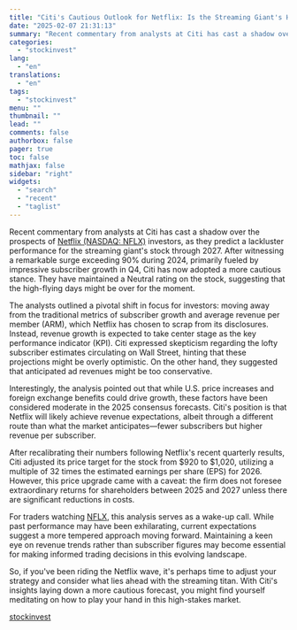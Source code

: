 ```yaml
---
title: "Citi's Cautious Outlook for Netflix: Is the Streaming Giant's High-Flying Days Over?"
date: "2025-02-07 21:31:13"
summary: "Recent commentary from analysts at Citi has cast a shadow over the prospects of Netflix (NASDAQ: NFLX) investors, as they predict a lackluster performance for the streaming giant's stock through 2027. After witnessing a remarkable surge exceeding 90% during 2024, primarily fueled by impressive subscriber growth in Q4, Citi has..."
categories:
  - "stockinvest"
lang:
  - "en"
translations:
  - "en"
tags:
  - "stockinvest"
menu: ""
thumbnail: ""
lead: ""
comments: false
authorbox: false
pager: true
toc: false
mathjax: false
sidebar: "right"
widgets:
  - "search"
  - "recent"
  - "taglist"
---
```


Recent commentary from analysts at Citi has cast a shadow over the prospects of [Netflix (NASDAQ: NFLX)](https://stockinvest.us/stock/NFLX) investors, as they predict a lackluster performance for the streaming giant's stock through 2027. After witnessing a remarkable surge exceeding 90% during 2024, primarily fueled by impressive subscriber growth in Q4, Citi has now adopted a more cautious stance. They have maintained a Neutral rating on the stock, suggesting that the high-flying days might be over for the moment.

The analysts outlined a pivotal shift in focus for investors: moving away from the traditional metrics of subscriber growth and average revenue per member (ARM), which Netflix has chosen to scrap from its disclosures. Instead, revenue growth is expected to take center stage as the key performance indicator (KPI). Citi expressed skepticism regarding the lofty subscriber estimates circulating on Wall Street, hinting that these projections might be overly optimistic. On the other hand, they suggested that anticipated ad revenues might be too conservative.

Interestingly, the analysis pointed out that while U.S. price increases and foreign exchange benefits could drive growth, these factors have been considered moderate in the 2025 consensus forecasts. Citi's position is that Netflix will likely achieve revenue expectations, albeit through a different route than what the market anticipates—fewer subscribers but higher revenue per subscriber.

After recalibrating their numbers following Netflix's recent quarterly results, Citi adjusted its price target for the stock from $920 to $1,020, utilizing a multiple of 32 times the estimated earnings per share (EPS) for 2026. However, this price upgrade came with a caveat: the firm does not foresee extraordinary returns for shareholders between 2025 and 2027 unless there are significant reductions in costs.

For traders watching [NFLX](https://stockinvest.us/stock/NFLX), this analysis serves as a wake-up call. While past performance may have been exhilarating, current expectations suggest a more tempered approach moving forward. Maintaining a keen eye on revenue trends rather than subscriber figures may become essential for making informed trading decisions in this evolving landscape.

So, if you've been riding the Netflix wave, it's perhaps time to adjust your strategy and consider what lies ahead with the streaming titan. With Citi's insights laying down a more cautious forecast, you might find yourself meditating on how to play your hand in this high-stakes market.

[stockinvest](https://stockinvest.us/digest/citis-cautious-outlook-for-netflix-is-the-streaming-giants-high-flying-days-over)
